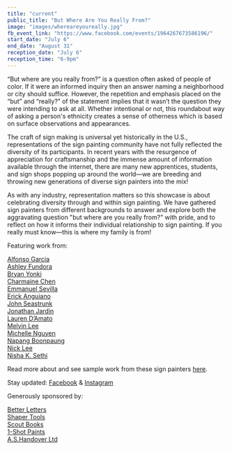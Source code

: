 ```yaml
---
title: "current"
public_title: "But Where Are You Really From?"
image: "images/whereareyoureally.jpg"
fb_event_link: "https://www.facebook.com/events/1964267673586196/"
start_date: "July 6"
end_date: "August 31"
reception_date: "July 6"
reception_time: "6-9pm"
---
```

“But where are you really from?” is a question often asked of people of color. If it were an informed inquiry then an answer naming a neighborhood or city should suffice. However, the repetition and emphasis placed on the “but” and “really?” of the statement implies that it wasn’t the question they were intending to ask at all. Whether intentional or not, this roundabout way of asking a person's ethnicity creates a sense of otherness which is based on surface observations and appearances.

The craft of sign making is universal yet historically in the U.S., representations of the sign painting community have not fully reflected the diversity of its participants. In recent years with the resurgence of appreciation for craftsmanship and the immense amount of information available through the internet, there are many new apprentices, students, and sign shops popping up around the world—we are breeding and throwing new generations of diverse sign painters into the mix! 

As with any industry, representation matters so this showcase is about celebrating diversity through and within sign painting. We have gathered sign painters from different backgrounds to answer and explore both the aggravating question "but where are you really from?" with pride, and to reflect on how it informs their individual relationship to sign painting. If you really must know—this is where my family is from!

Featuring work from:

[Alfonso Garcia](https://www.instagram.com/alfonsogarcialettering/) 
<br>[Ashley Fundora](https://www.instagram.com/ashleyfun/)
<br>[Bryan Yonki](http://welldonesigns.com/)
<br>[Charmaine Chen](http://old-world-charm.com/)
<br>[Emmanuel Sevilla](http://emmanuelsevilla.com/)
<br>[Erick Anguiano](https://www.instagram.com/lettercatsignco/)
<br>[John Seastrunk](https://thebolditalic.com/san-francisco-s-most-prolific-sign-painter-the-bold-italic-san-francisco-195a801322a)
<br>[Jonathan Jardin](https://www.instagram.com/aftk_/)
<br>[Lauren D’Amato](https://www.instagram.com/spooky_orbison/)
<br>[Melvin Lee](https://www.studiosignco.com/)
<br>[Michelle Nguyen](http://michellemeng.com)
<br>[Napang Boonpaung](https://www.napangboonpaung.com/)
<br>[Nick Lee](https://www.studiosignco.com/)
<br>[Nisha K. Sethi](http://nishaksethi.com/)

Read more about and see sample work from these sign painters [here](http://butwherereally.com).

Stay updated: 
[Facebook](http://facebook.com/butwherereally) & [Instagram](http://instagram.com/butwherereally)

Generously sponsored by:

[Better Letters](https://betterletters.co/)
<br>[Shaper Tools](https://shapertools.com/)
<br>[Scout Books](https://scoutbooks.com/)
<br>[1-Shot Paints](http://www.1shot.com/One-Shot/Home.aspx)
<br>[A.S.Handover Ltd](https://www.handover.co.uk/)
